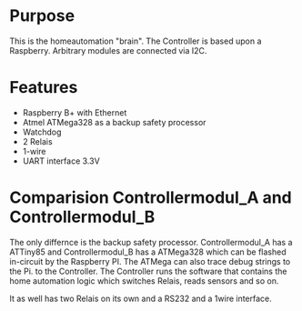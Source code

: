 # Purpose
This is the homeautomation "brain". The Controller is based upon a Raspberry. Arbitrary modules are connected via I2C.

# Features
- Raspberry B+ with Ethernet 
- Atmel ATMega328 as a backup safety processor
- Watchdog
- 2 Relais
- 1-wire
- UART interface 3.3V

# Comparision Controllermodul_A and Controllermodul_B
The only differnce is the backup safety processor. Controllermodul_A has a ATTiny85 and Controllermodul_B has a ATMega328
which can be flashed in-circuit by the Raspberry PI. The ATMega can also trace debug strings to the Pi. 
to the Controller. The Controller runs the software that contains the home automation logic which switches Relais, reads sensors and so on.

It as well has two Relais on its own and a RS232 and a 1wire interface.
